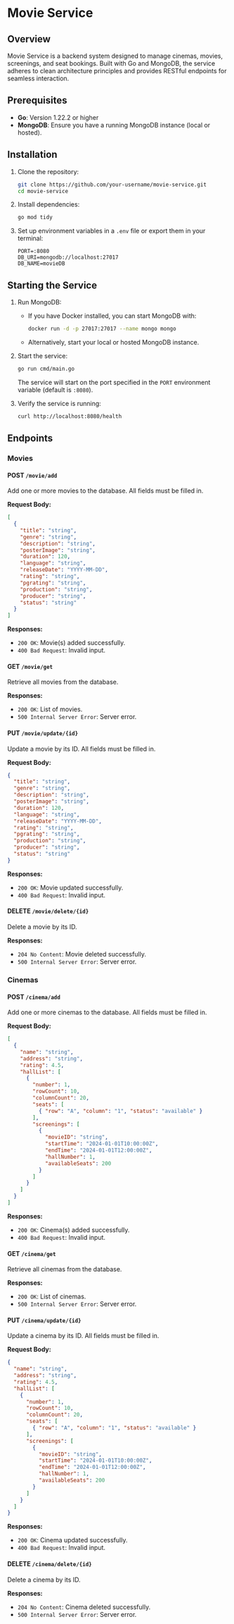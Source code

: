 # Movie Service

## Overview

Movie Service is a backend system designed to manage cinemas, movies, screenings, and seat bookings. Built with Go and MongoDB, the service adheres to clean architecture principles and provides RESTful endpoints for seamless interaction.

## Prerequisites

- **Go**: Version 1.22.2 or higher
- **MongoDB**: Ensure you have a running MongoDB instance (local or hosted).

## Installation

1. Clone the repository:
   ```bash
   git clone https://github.com/your-username/movie-service.git
   cd movie-service
   ```

2. Install dependencies:
   ```bash
   go mod tidy
   ```

3. Set up environment variables in a `.env` file or export them in your terminal:
   ```env
   PORT=:8080
   DB_URI=mongodb://localhost:27017
   DB_NAME=movieDB
   ```

## Starting the Service

1. Run MongoDB:
   - If you have Docker installed, you can start MongoDB with:
     ```bash
     docker run -d -p 27017:27017 --name mongo mongo
     ```
   - Alternatively, start your local or hosted MongoDB instance.

2. Start the service:
   ```bash
   go run cmd/main.go
   ```

   The service will start on the port specified in the `PORT` environment variable (default is `:8080`).

3. Verify the service is running:
   ```bash
   curl http://localhost:8080/health
   ```

## Endpoints

### Movies

#### **POST** `/movie/add`
Add one or more movies to the database.
All fields must be filled in.

**Request Body:**
```json
[
  {
    "title": "string",
    "genre": "string",
    "description": "string",
    "posterImage": "string",
    "duration": 120,
    "language": "string",
    "releaseDate": "YYYY-MM-DD",
    "rating": "string",
    "pgrating": "string",
    "production": "string",
    "producer": "string",
    "status": "string"
  }
]
```

**Responses:**
- `200 OK`: Movie(s) added successfully.
- `400 Bad Request`: Invalid input.

#### **GET** `/movie/get`
Retrieve all movies from the database.

**Responses:**
- `200 OK`: List of movies.
- `500 Internal Server Error`: Server error.

#### **PUT** `/movie/update/{id}`
Update a movie by its ID.
All fields must be filled in.

**Request Body:**
```json
{
  "title": "string",
  "genre": "string",
  "description": "string",
  "posterImage": "string",
  "duration": 120,
  "language": "string",
  "releaseDate": "YYYY-MM-DD",
  "rating": "string",
  "pgrating": "string",
  "production": "string",
  "producer": "string",
  "status": "string"
}
```

**Responses:**
- `200 OK`: Movie updated successfully.
- `400 Bad Request`: Invalid input.

#### **DELETE** `/movie/delete/{id}`
Delete a movie by its ID.

**Responses:**
- `204 No Content`: Movie deleted successfully.
- `500 Internal Server Error`: Server error.

### Cinemas

#### **POST** `/cinema/add`
Add one or more cinemas to the database.
All fields must be filled in.

**Request Body:**
```json
[
  {
    "name": "string",
    "address": "string",
    "rating": 4.5,
    "hallList": [
      {
        "number": 1,
        "rowCount": 10,
        "columnCount": 20,
        "seats": [
          { "row": "A", "column": "1", "status": "available" }
        ],
        "screenings": [
          {
            "movieID": "string",
            "startTime": "2024-01-01T10:00:00Z",
            "endTime": "2024-01-01T12:00:00Z",
            "hallNumber": 1,
            "availableSeats": 200
          }
        ]
      }
    ]
  }
]
```

**Responses:**
- `200 OK`: Cinema(s) added successfully.
- `400 Bad Request`: Invalid input.

#### **GET** `/cinema/get`
Retrieve all cinemas from the database.

**Responses:**
- `200 OK`: List of cinemas.
- `500 Internal Server Error`: Server error.

#### **PUT** `/cinema/update/{id}`
Update a cinema by its ID.
All fields must be filled in.

**Request Body:**
```json
{
  "name": "string",
  "address": "string",
  "rating": 4.5,
  "hallList": [
    {
      "number": 1,
      "rowCount": 10,
      "columnCount": 20,
      "seats": [
        { "row": "A", "column": "1", "status": "available" }
      ],
      "screenings": [
        {
          "movieID": "string",
          "startTime": "2024-01-01T10:00:00Z",
          "endTime": "2024-01-01T12:00:00Z",
          "hallNumber": 1,
          "availableSeats": 200
        }
      ]
    }
  ]
}
```

**Responses:**
- `200 OK`: Cinema updated successfully.
- `400 Bad Request`: Invalid input.

#### **DELETE** `/cinema/delete/{id}`
Delete a cinema by its ID.

**Responses:**
- `204 No Content`: Cinema deleted successfully.
- `500 Internal Server Error`: Server error.

